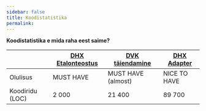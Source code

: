 ```yaml
---
sidebar: false
title: Koodistatistika
permalink: 
---
```


__Koodistatistika e mida raha eest saime?__

|    | [DHX Etalonteostus](https://github.com/e-gov/DHX-etalon) | [DVK täiendamine](https://github.com/e-gov/DVK) | [DHX Adapter](https://github.com/e-gov/DHX-adapter) |
|----|-------------------|-----------------|-------------|
| Olulisus | MUST HAVE | MUST HAVE (almost) | NICE TO HAVE |
| Koodiridu (LOC) | 2 000 | 21 400 | 89 700 |

